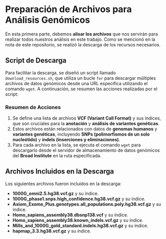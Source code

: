 # Preparación de Archivos para Análisis Genómicos

En esta primera parte, debemos **alisar los archivos** que nos servirán para realizar todos nuestros análisis en este trabajo. Como se mencionó en la nota de este repositorio, se realizó la descarga de los recursos necesarios.

## Script de Descarga

Para facilitar la descarga, se diseñó un script llamado `download_resources.sh`, que utiliza un bucle `for` para descargar múltiples archivos de datos genómicos desde una URL específica utilizando el comando `wget`. A continuación, se resumen las acciones realizadas por el script:

### Resumen de Acciones

1. Se define una lista de archivos **VCF (Variant Call Format)** y sus índices, que son cruciales para la **anotación** y **análisis de variantes genéticas**.
2. Estos archivos están relacionados con datos de **genomas humanos** y **variantes genéticas**, incluyendo **SNPs (polimorfismos de un solo nucleótido)** y **indels (inserciones y eliminaciones)**.
3. Para cada archivo en la lista, se ejecuta el comando `wget` para descargarlo desde el servidor de almacenamiento de datos genómicos del **Broad Institute** en la ruta especificada.

## Archivos Incluidos en la Descarga

Los siguientes archivos fueron incluidos en la descarga:

- **1000G_omni2.5.hg38.vcf.gz** y su índice.
- **1000G_phase1.snps.high_confidence.hg38.vcf.gz** y su índice.
- **Axiom_Exome_Plus.genotypes.all_populations.poly.hg38.vcf.gz** y su índice.
- **Homo_sapiens_assembly38.dbsnp138.vcf** y su índice.
- **Homo_sapiens_assembly38.known_indels.vcf.gz** y su índice.
- **Mills_and_1000G_gold_standard.indels.hg38.vcf.gz** y su índice.
- **hapmap_3.3.hg38.vcf.gz** y su índice.

